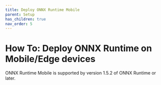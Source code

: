 ```yaml
---
title: Deploy ONNX Runtime Mobile
parent: Setup
has_children: true
nav_order: 5
---
```


# How To: Deploy ONNX Runtime on Mobile/Edge devices

ONNX Runtime Mobile is supported by version 1.5.2 of ONNX Runtime or later.